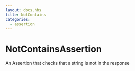 ```yaml
---
layout: docs.hbs
title: NotContains
categories:
  - assertion
---
```

# NotContainsAssertion
An Assertion that checks that a string is not in the response
